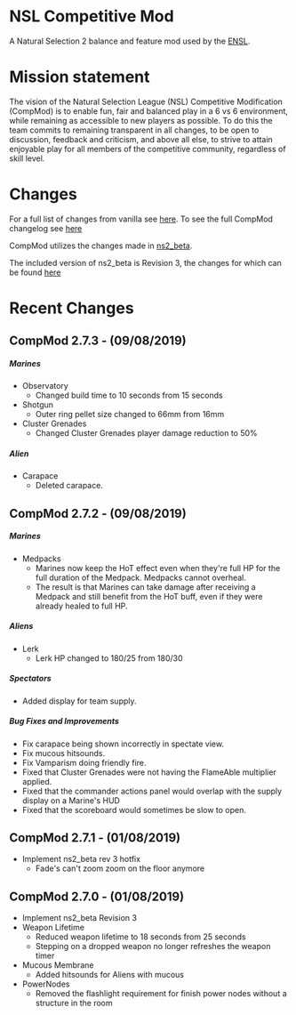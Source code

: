# NSL Competitive Mod
A Natural Selection 2 balance and feature mod used by the [ENSL](https://www.ensl.org).

# Mission statement
The vision of the Natural Selection League (NSL) Competitive Modification (CompMod) is to enable fun, fair and balanced play in a 6 vs 6 environment, while remaining as accessible to new players as possible.
To do this the team commits to remaining transparent in all changes, to be open to discussion, feedback and criticism, and above all else, to strive to attain enjoyable play for all members of the competitive community, regardless of skill level. 

# Changes
For a full list of changes from vanilla see [here](changes "CompMod ChangeLog").
To see the full CompMod changelog see [here](full_changelog "CompMod Full Changelog")

CompMod utilizes the changes made in [ns2_beta](https://github.com/taekwonjoe01/ns2_beta "NS2 Beta Github Repository"). 

The included version of ns2_beta is Revision 3, the changes for which can be found [here](ns2_beta_rev3 "NS2 Beta Revision 2 Changes")

# Recent Changes
## CompMod 2.7.3 - (09/08/2019)
##### Marines
* Observatory
    * Changed build time to 10 seconds from 15 seconds
* Shotgun
    * Outer ring pellet size changed to 66mm from 16mm
* Cluster Grenades
    * Changed Cluster Grenades player damage reduction to 50%

##### Alien
* Carapace
    * Deleted carapace.

## CompMod 2.7.2 - (09/08/2019)
##### Marines
* Medpacks
    * Marines now keep the HoT effect even when they're full HP for the full duration of the Medpack. Medpacks cannot overheal.
    * The result is that Marines can take damage after receiving a Medpack and still benefit from the HoT buff, even if they were already healed to full HP. 

##### Aliens
* Lerk
    * Lerk HP changed to 180/25 from 180/30
   
##### Spectators
* Added display for team supply.

##### Bug Fixes and Improvements
* Fix carapace being shown incorrectly in spectate view.
* Fix mucous hitsounds.
* Fix Vamparism doing friendly fire.
* Fixed that Cluster Grenades were not having the FlameAble multiplier applied.
* Fixed that the commander actions panel would overlap with the supply display on a Marine's HUD
* Fixed that the scoreboard would sometimes be slow to open.

## CompMod 2.7.1 - (01/08/2019)
* Implement ns2_beta rev 3 hotfix
    * Fade's can't zoom zoom on the floor anymore

## CompMod 2.7.0 - (01/08/2019)
* Implement ns2_beta Revision 3
* Weapon Lifetime
    * Reduced weapon lifetime to 18 seconds from 25 seconds
    * Stepping on a dropped weapon no longer refreshes the weapon timer
* Mucous Membrane
    * Added hitsounds for Aliens with mucous
* PowerNodes
    * Removed the flashlight requirement for finish power nodes without a structure in the room
